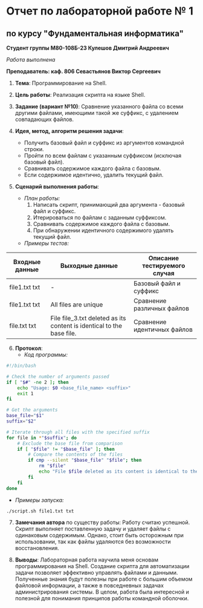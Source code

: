 # Отчет по лабораторной работе № 1

## по курсу "Фундаментальная информатика"

**Студент группы М80-108Б-23 Кулешов Дмитрий Андреевич**

_Работа выполнена_

**Преподаватель: каф. 806 Севастьянов Виктор Сергеевич**

1. **Тема**: Программирование на Shell.
2. **Цель работы**: Реализация скрипта на языке Shell.
3. **Задание (вариант №10)**: Сравнение указанного файла со всеми другими файлами, имеющими такой же суффикс, с удалением совпадающих файлов.
4. **Идея, метод, алгоритм решения задачи**:

   - Получить базовый файл и суффикс из аргументов командной строки.
   - Пройти по всем файлам с указанным суффиксом (исключая базовый файл).
   - Сравнивать содержимое каждого файла с базовым.
   - Если содержимое идентично, удалить текущий файл.

5. **Сценарий выполнения работы**:
   - _План работы:_
     1. Написать скрипт, принимающий два аргумента - базовый файл и суффикс.
     2. Итерироваться по файлам с заданным суффиксом.
     3. Сравнивать содержимое каждого файла с базовым.
     4. При обнаружении идентичного содержимого удалять текущий файл.
   - _Примеры тестов:_

| Входные данные | Выходные данные                                                       | Описание тестируемого случая |
| -------------- | --------------------------------------------------------------------- | ---------------------------- |
| file1.txt txt  | -                                                                     | Базовый файл и суффикс       |
| file1.txt txt  | All files are unique                                                  | Сравнение различных файлов   |
| file.txt txt   | File file_3.txt deleted as its content is identical to the base file. | Сравнение идентичных файлов  |

6. **Протокол**:
   - _Код программы:_

```bash
#!/bin/bash

# Check the number of arguments passed
if [ "$#" -ne 2 ]; then
    echo "Usage: $0 <base_file_name> <suffix>"
    exit 1
fi

# Get the arguments
base_file="$1"
suffix="$2"

# Iterate through all files with the specified suffix
for file in *"$suffix"; do
    # Exclude the base file from comparison
    if [ "$file" != "$base_file" ]; then
        # Compare the contents of the files
        if cmp --silent "$base_file" "$file"; then
            rm "$file"
            echo "File $file deleted as its content is identical to the base file."
        fi
    fi
done
```

- _Примеры запуска:_

```bash
./script.sh file1.txt txt
```

7. **Замечания автора** по существу работы: Работу считаю успешной. Скрипт выполняет поставленную задачу и удаляет файлы с одинаковым содержимым. Однако, стоит быть осторожным при использовании, так как файлы удаляются без возможности восстановления.

8. **Выводы**: Лабораторная работа научила меня основам программирования на Shell. Создание скрипта для автоматизации задачи позволяет эффективно управлять файлами и данными. Полученные знания будут полезны при работе с большим объемом файловой информации, а также в повседневных задачах администрирования системы. В целом, работа была интересной и полезной для понимания принципов работы командной оболочки.
